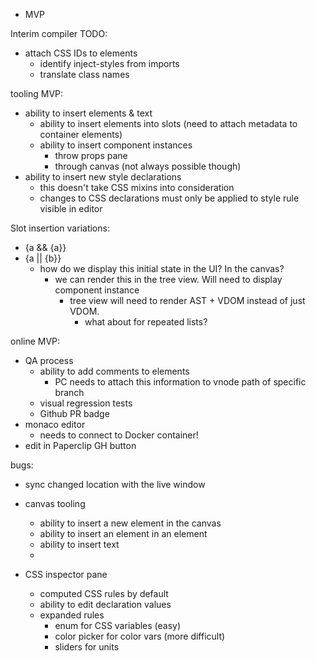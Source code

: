 - MVP


Interim compiler TODO:

- attach CSS IDs to elements
  - identify inject-styles from imports
  - translate class names


tooling MVP:

- ability to insert elements & text
  - ability to insert elements into slots (need to attach metadata to container elements)
  - ability to insert component instances
    - throw props pane
    - through canvas (not always possible though)
- ability to insert new style declarations
  - this doesn't take CSS mixins into consideration
  - changes to CSS declarations must only be applied to style rule visible in editor

Slot insertion variations:

- {a && <span>{a}</span>}
- {a || <span>{b}</span>}
  - how do we display this initial state in the UI? In the canvas?
    - we can render this in the tree view. Will need to display component instance
      - tree view will need to render AST + VDOM instead of just VDOM.
        - what about for repeated lists?

online MVP:
  - QA process
    - ability to add comments to elements
      - PC needs to attach this information to vnode path of specific branch
    - visual regression tests
    - Github PR badge
  - monaco editor
    - needs to connect to Docker container!
  - edit in Paperclip GH button
  

bugs:

- sync changed location with the live window


- canvas tooling
  - ability to insert a new element in the canvas
  - ability to insert an element in an element
  - ability to insert text
  - 

- CSS inspector pane
  - computed CSS rules by default
  - ability to edit declaration values 
  - expanded rules 
    - enum for CSS variables (easy)
    - color picker for color vars (more difficult)
    - sliders for units